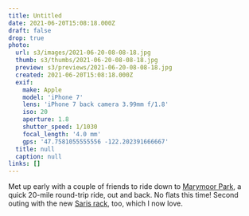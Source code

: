 ```yaml
---
title: Untitled
date: 2021-06-20T15:08:18.000Z
draft: false
drop: true
photo:
  url: s3/images/2021-06-20-08-08-18.jpg
  thumb: s3/thumbs/2021-06-20-08-08-18.jpg
  preview: s3/previews/2021-06-20-08-08-18.jpg
  created: 2021-06-20T15:08:18.000Z
  exif:
    make: Apple
    model: 'iPhone 7'
    lens: 'iPhone 7 back camera 3.99mm f/1.8'
    iso: 20
    aperture: 1.8
    shutter_speed: 1/1030
    focal_length: '4.0 mm'
    gps: '47.7581055555556 -122.202391666667'
  title: null
  caption: null
links: []
---
```


Met up early with a couple of friends to ride down to [Marymoor Park](https://en.wikipedia.org/wiki/Marymoor_Park), a quick 20-mile round-trip ride, out and back. No flats this time! Second outing with the new [Saris rack](https://www.saris.com/product/freedom-4), too, which I now love.
